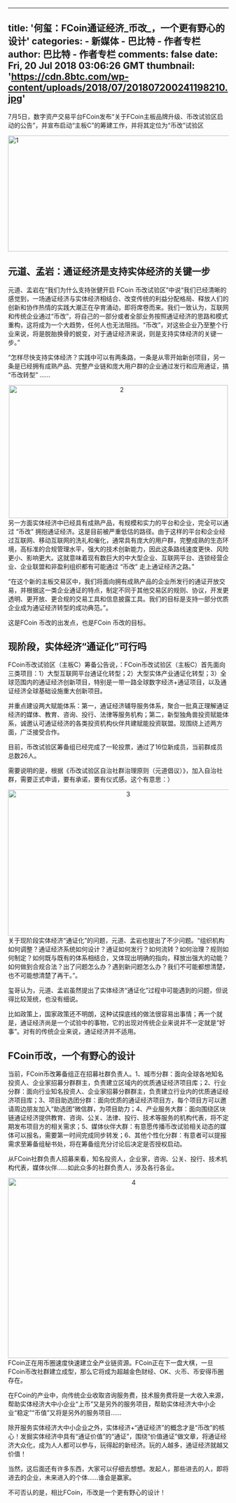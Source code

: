 
---
title: '何玺：FCoin通证经济_币改_，一个更有野心的设计'
categories: 
    - 新媒体
    - 巴比特 - 作者专栏
author: 巴比特 - 作者专栏
comments: false
date: Fri, 20 Jul 2018 03:06:26 GMT
thumbnail: 'https://cdn.8btc.com/wp-content/uploads/2018/07/201807200241198210.jpg'
---

<div>   
<p>7月5日，数字资产交易平台FCoin发布“关于FCoin主板品牌升级、币改试验区启动的公告”，并宣布启动“主板C”的筹建工作，并将其定位为“币改”试验区</p><p><img class="aligncenter size-full wp-image-238535" alt="1" src="https://cdn.8btc.com/wp-content/uploads/2018/07/201807200241198210.jpg" width="558" height="265" referrerpolicy="no-referrer">
</p><h2>元道、孟岩：通证经济是支持实体经济的关键一步</h2>
元道、孟岩在“我们为什么支持张健开启 FCoin 币改试验区”中说“我们已经清晰的感觉到，一场通证经济与实体经济相结合、改变传统的利益分配格局、释放人们的创新和协作热情的实践大潮正在孕育涌动，即将席卷而来。我们一致认为，互联网和传统企业通过“币改”，将自己的一部分或者全部业务按照通证经济的思路和模式重构，这将成为一个大趋势，任何人也无法阻挡。“币改”，对这些企业乃至整个行业来说，将是脱胎换骨的蜕变，对于通证经济来说，则是支持实体经济的关键一步。”<p></p><p>“怎样尽快支持实体经济？实践中可以有两条路，一条是从零开始新创项目，另一条是已经拥有成熟产品、完整产业链和庞大用户群的企业通过发行和应用通证，搞 “币改转型” ......
</p><div style="text-align: center;"><img class="aligncenter size-full wp-image-238536" alt="2" src="https://cdn.8btc.com/wp-content/uploads/2018/07/201807200241289294.jpg" width="500" height="304" referrerpolicy="no-referrer"></div>
另一方面实体经济中已经具有成熟产品，有规模和实力的平台和企业，完全可以通过 “币改” 拥抱通证经济。这是目前被严重低估的路径。由于这样的平台和企业经过互联网、移动互联网的洗礼和催化，通常具有庞大的用户群，完整成熟的生态环境，高标准的合规管理水平，强大的技术创新能力，因此这条路线速度更快、风险更小、影响更大。这就意味着现有数巨大的中大型企业、互联网平台、连锁经营企业、企业联盟和非盈利组织都有可能通过 “币改” 走上通证经济之路。”<p></p><p>“在这个新的主板交易区中，我们将面向拥有成熟产品的企业所发行的通证开放交易，并根据这一类企业通证的特点，制定不同于其他交易区的规则、协议，开发更透明、更开放、更合规的交易工具和信息披露工具。我们的目标是支持一部分优质企业成为通证经济转型的成功典范。”。</p><p>这是FCoin 币改的出发点，也是FCoin 币改的目标。
</p><h2>现阶段，实体经济“通证化”可行吗</h2>
FCoin币改试验区（主板C）筹备公告说，：FCoin币改试验区（主板C）首先面向三类项目：1）大型互联网平台通证化转型；2）大型实体产业通证化转型；3）全球范围内的通证经济创新项目，特别是一带一路全球数字经济+通证项目，以及通证经济全球基础设施重大创新项目。<p></p><p>并重点建设两大赋能体系：第一，通证经济辅导服务体系，聚合一批真正理解通证经济的媒体、教育、咨询、投行、法律等服务机构；第二，新型独角兽投资赋能体系，诚邀认可通证经济的各类投资机构伙伴共建赋能投资联盟。现围绕上述两方面，广泛接受合作。</p><p>目前，币改试验区筹备组已经完成了一轮投票，通过了16位新成员，当前群成员总数26人。</p><p>需要说明的是，根据《币改试验区自治社群治理原则（元道倡议）》，加入自治社群，需要正式申请，要有承诺，要有仪式感。这个有意思：）
</p><div style="text-align: center;"><img class="aligncenter size-full wp-image-238537" alt="3" src="https://cdn.8btc.com/wp-content/uploads/2018/07/201807200241357141.jpg" width="533" height="334" referrerpolicy="no-referrer"></div>
关于现阶段实体经济“通证化”的问题，元道、孟岩也提出了不少问题。“组织机构如何调整？通证经济系统如何设计？通证如何发行？如何流转？如何治理？规则如何制定？如何既与既有的体系相结合，又体现出明确的指向，释放出强大的动能？如何做到合规合法？出了问题怎么办？遇到新问题怎么办？我们不可能都想清楚，也不可能想清楚了再干。”。<p></p><p>玺哥认为，元道、孟岩虽然提出了实体经济“通证化”过程中可能遇到的问题，但说得比较笼统，也没有细说。</p><p>比如政策上，国家政策还不明朗，这种试探底线的做法很容易出事情；再一个就是，通证经济尚是一个试验中的事物，它的出现对传统企业来说并不一定就是“好事”。对有的传统企业来说，通证经济并不适用。
</p><h2>FCoin币改，一个有野心的设计</h2>
当前，FCoin币改筹备组正在招募社群负责人。1、城市分群：面向全球各地知名投资人、企业家招募分群群主，负责建立区域内的优质通证经济项目库；2、行业分群：面向行业知名投资人、企业家招募分群群主，负责建立行业内的优质通证经济项目库；3、项目助选团分群：面向优质的通证经济项目方，每个项目方可以邀请周边朋友加入“助选团”微信群，为项目助力；4、产业服务大群：面向围绕区块链通证经济提供教育、咨询、公关、法律、投行、技术等服务的机构代表，将不定期发布项目方的相关需求；5、媒体伙伴大群：有意愿传播币改试验相关动态的媒体可以报名，需要第一时间完成同步转发；6、其他个性化分群：有意者可以提报需求至筹备组秘书处，将在筹备组充分讨论后决定是否授权启动。<p></p><p>从FCoin社群负责人招募来看，知名投资人，企业家，咨询、公关、投行、技术机构代表，媒体伙伴......如此众多的社群负责人，涉及各行各业。
</p><div style="text-align: center;"><img class="aligncenter size-full wp-image-238538" alt="4" src="https://cdn.8btc.com/wp-content/uploads/2018/07/201807200241413568.jpg" width="558" height="412" referrerpolicy="no-referrer"></div>
FCoin正在用币圈速度快速建立全产业链资源。FCoin正在下一盘大棋，一旦FCoin币改社群建立成型，那么它将成为超越金色财经、OK、火币、币安得币圈存在。<p></p><p>在FCoin的产业中，向传统企业收取咨询服务费，技术服务费将是一大收入来源，帮助实体经济大中小企业“上币”又是另外的服务项目，帮助实体经济大中小企业“稳定”“币值”又将是另外的服务项目......</p><p>除开服务实体经济大中小企业之外，实体经济+“通证经济”的概念才是“币改”的核心！发掘实体经济中具有“通证价值”的“通证”，围绕“价值通证”做文章，将通证经济大众化，成为人人都可以参与，玩得起的新经济。玩的人越多，通证经济就越又价值！</p><p>当然，这后面还有许多东西，大家可以仔细去想想。发起人，那些进去的人，即将进去的企业，未来进入的个体......谁会是赢家。</p><p>不可否认的是，相比FCoin，币改是一个更有野心的设计！</p>  
</div>
            